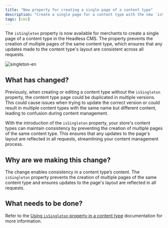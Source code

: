 ```yaml
---
title: "New property for creating a single page of a content type"
description: "Create a single page for a content type with the new `isSingleton` property, ensuring consistency and preventing duplication of layout updates."
tags: [cms]
---
```


The `isSingleton` property is now available for merchants to create a single page of a content type in the Headless CMS. The property prevents the creation of multiple pages of the same content type, which ensures that any updates made to the content type's layout are consistent across all requests.

![singleton-en](https://user-images.githubusercontent.com/67270558/230461926-6944c58e-60f2-4857-82d3-43ee507cac4e.gif)

## What has changed?

Previously, when creating or editing a content type without the `isSingleton` property, the content type page could be duplicated in multiple versions. This could cause issues when trying to update the correct version or could result in multiple content types with the same name but different content, leading to confusion during content management.

With the introduction of the `isSingleton` property, your store's content types can maintain consistency by preventing the creation of multiple pages of the same content type. This ensures that any updates to the page's layout are reflected in all requests, streamlining your content management process.


## Why are we making this change?
The change enables consistency in a content type’s content. The `isSingleton` property prevents the creation of multiple pages of the same content type and ensures updates to the page's layout are reflected in all requests.

## What needs to be done?
Refer to the [Using `isSingleton` property in a content type](https://www.faststore.dev/how-to-guides/cms/vtex-headless-cms/Using%20isSingleton%20property%20in%20a%20content%20type) documentation for more information.
